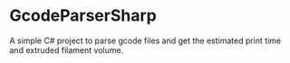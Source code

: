 # GcodeParserSharp
A simple C# project to parse gcode files and get the estimated print time and extruded filament volume.
